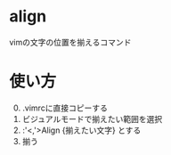 # align
vimの文字の位置を揃えるコマンド

# 使い方
0. .vimrcに直接コピーする
1. ビジュアルモードで揃えたい範囲を選択
2. :'\<,'\>Align {揃えたい文字} とする
3. 揃う

